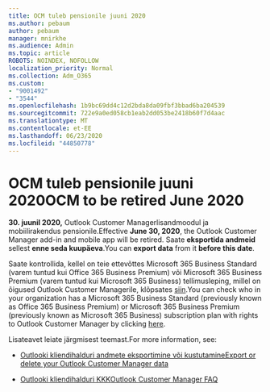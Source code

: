 ```yaml
---
title: OCM tuleb pensionile juuni 2020
ms.author: pebaum
author: pebaum
manager: mnirkhe
ms.audience: Admin
ms.topic: article
ROBOTS: NOINDEX, NOFOLLOW
localization_priority: Normal
ms.collection: Adm_O365
ms.custom:
- "9001492"
- "3544"
ms.openlocfilehash: 1b9bc69dd4c12d2bda8da09fbf3bbad6ba204539
ms.sourcegitcommit: 722e9a0ed058cb1eab2dd053be2418b60f7d4aac
ms.translationtype: MT
ms.contentlocale: et-EE
ms.lasthandoff: 06/23/2020
ms.locfileid: "44850778"
---
```

# <a name="ocm-to-be-retired-june-2020"></a><span data-ttu-id="c180b-102">OCM tuleb pensionile juuni 2020</span><span class="sxs-lookup"><span data-stu-id="c180b-102">OCM to be retired June 2020</span></span>


<span data-ttu-id="c180b-103">**30. juunil 2020,** Outlook Customer Managerlisandmoodul ja mobiilirakendus pensionile.</span><span class="sxs-lookup"><span data-stu-id="c180b-103">Effective **June 30, 2020**, the Outlook Customer Manager add-in and mobile app will be retired.</span></span> <span data-ttu-id="c180b-104">Saate **eksportida andmeid** sellest **enne seda kuupäeva**.</span><span class="sxs-lookup"><span data-stu-id="c180b-104">You can  **export data**  from it  **before this date**.</span></span>  

<span data-ttu-id="c180b-105">Saate kontrollida, kellel on teie ettevõttes Microsoft 365 Business Standard (varem tuntud kui Office 365 Business Premium) või Microsoft 365 Business Premium (varem tuntud kui Microsoft 365 Business) tellimusleping, millel on õigused Outlook Customer Managerile, klõpsates [siin](https://admin.microsoft.com/AdminPortal/Home?ref=/users).</span><span class="sxs-lookup"><span data-stu-id="c180b-105">You can check who in your organization has a Microsoft 365 Business Standard (previously known as Office 365 Business Premium) or Microsoft 365 Business Premium (previously known as Microsoft 365 Business) subscription plan with rights to Outlook Customer Manager by clicking [here](https://admin.microsoft.com/AdminPortal/Home?ref=/users).</span></span>

<span data-ttu-id="c180b-106">Lisateavet leiate järgmisest teemast.</span><span class="sxs-lookup"><span data-stu-id="c180b-106">For more information, see:</span></span>

- [<span data-ttu-id="c180b-107">Outlooki kliendihalduri andmete eksportimine või kustutamine</span><span class="sxs-lookup"><span data-stu-id="c180b-107">Export or delete your Outlook Customer Manager data</span></span>](https://support.office.com/article/1a421cb4-e8de-4b44-bfb8-710b92820439)

- [<span data-ttu-id="c180b-108">Outlooki kliendihalduri KKK</span><span class="sxs-lookup"><span data-stu-id="c180b-108">Outlook Customer Manager FAQ</span></span>](https://support.office.com/article/88e127ca-43a1-4c9d-8d52-6ad3a80f9c32)
